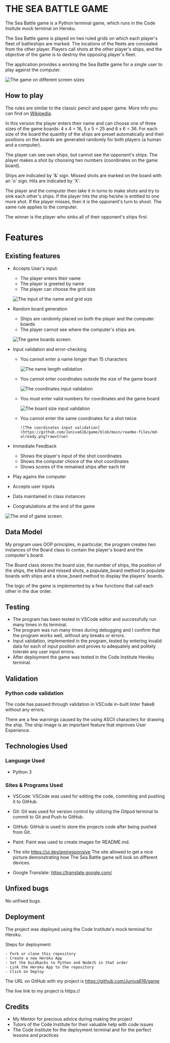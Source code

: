 # THE SEA BATTLE GAME

The Sea Battle game is a Python terminal game, which runs in the Code Insitute mock terminal on Heroku.

The Sea Battle game is played on two ruled grids on which each player's fleet of battleships are marked. The locations of the fleets are concealed from the other player. Players call shots at the other player's ships, and the objective of the game is to destroy the opposing player's fleet.

The application provides a working the Sea Battle game for a single user to play against the computer.

 ![The game on different screen sizes](https://github.com/Juniva616/game/blob/main/readme-files/md-screens.png)

## How to play

The rules are similar to the classic pencil and paper game. More info you can find on [Wikipedia](https://en.wikipedia.org/wiki/Battleship_(game)).

In this version the player enters their name and can choose one of three sizes of the game boards: 4 x 4 = 16, 5 x 5 = 25 and 6 x 6 = 36.
For each size of the board the quantity of the ships are preset automatically and their positions on the boards are generated randomly for both players
(a human and a computer).

The player can see own ships, but cannot see  the opponent's ships. The player makes a shot by choosing two numbers (coordinates on the game board). 

Ships are indicated by '&' sign.  Missed shots are marked on the board with an 'o' sign. Hits are indicated by 'X'.

The player and the computer then take it in turns to make shots and try to sink each other's ships. If the player hits the ship he/she is entitled to one more shot. If the player misses, then it is the opponent's turn to shoot. The same rule applies to the computer.

The winner is the player who sinks all of their opponent's ships first.
 
 
# Features


## Existing features
- Accepts User's input: 
    - The player enters their name
    - The player is greeted by name
    - The player can choose the grid size
   
    ![The input of the name and grid size ](https://github.com/Juniva616/game/blob/main/readme-files/md-maria16.png)    

- Random board generation
    - Ships are randomly placed on both the player and the computer boards
    - The player cannot see where the computer's ships are.

    ![The game boards screen. ](https://github.com/Juniva616/game/blob/main/readme-files/md-shot.png)  

- Input validation and error-checking
    - You cannot enter a name longer than 15 characters   

        ![The name length validation](https://github.com/Juniva616/game/blob/main/readme-files/md-longname.png) 

    - You cannot enter coordinates outside the size of the game board 
     
         ![The coordinates input validation](https://github.com/Juniva616/game/blob/main/readme-files/md-coord.png)  

     - You must enter valid numbers for coordinates and the game board

         ![The board size input validation](https://github.com/Juniva616/game/blob/main/readme-files/md-invaliddata.png)  


    - You cannot enter the same coordinates for a shot twice  

          ![The coordinates input validation](https://github.com/Juniva616/game/blob/main/readme-files/md-already.png?raw=true)     

- Immediate Feedback 
    - Shows the player's input of the shot coordinates 
    - Shows the computer choice of the shot coordinates
    - Shows scores of the remained ships after each hit

- Play agains the computer
- Accepts user inputs
- Data maintained in  class instances
- Congratulations at the end of the game

 ![The end of game screen. ](https://github.com/Juniva616/game/blob/main/readme-files/md-gameover.png)  
 

## Data Model

My program uses OOP principles, in particular, the program creates two instances of the Board class to contain the player's board and the computer's board.

The Board class stores the board size,  the number of ships, the position of the ships, the killed and missed shots, a populate_board method to populate boards with ships and a show_board method to display the players' boards.

The logic of the game is implemented by a few functions that call each other in the due order.

## Testing

- The program has been tested in VSCode editor and successfully run many times in its terminal.
- The program was run many times during debugging and I confirm that the program works well, without any breaks or errors.
- Input validation, implemented in the program, tested by entering invalid data for each of input position and proves to adequately and politely tolerate any user input errors.
- After deployment the game was tested in the Code Institute Heroku terminal.

## Validation
### Python code validation

The code has passed through validation in VSCode in-built linter flake8 without any errors.

There are a few warnings caused by the using ASCII characters for drawing the ship. The ship image is an important feature that improves User Experience. 
 

## Technologies Used

### Language Used
- Python 3

### Sites & Programs Used

- VSCode:
VSCode was used for editing the code, commiting and pushing it to GitHub.

- Git:
Git was used for version control by utilizing the Gitpod terminal to commit to Git and Push to GitHub.

- GitHub:
GitHub is used to store the projects code after being pushed from Git.

- Paint:
Paint was used to create images for README.md.

- The site https://ui.dev/amiresponsive
The site allowed to get a nice picture demonstrating how The Sea Battle game will look on different devices.

- Google Translate:
https://translate.google.com/

 
## Unfixed bugs

No unfixed bugs.

## Deployment

The project was deployed using the Code Institute's mock terminal for Heroku.

Steps for deployment:

    - Fork or clone this repository
    - Create a new Heroku App
    - Set the buidbacks to Python and NodeJS in that order
    - Link the Heroku App to the repository
    - Click on Deploy

The URL on GitHub with my project is https://github.com/Juniva616/game

The live link to my project is https://

## Credits
- My Mentor for precious advice during making the project
- Tutors of the Code Institute for their valuable help with code issues
- The Code Institute for the deployment terminal and for the perfect lessons and practices
